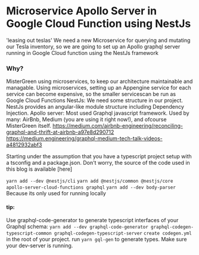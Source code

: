 # Microservice Apollo Server in Google Cloud Function using NestJs
'leasing out teslas'
We need a new Microservice for querying and mutating our Tesla inventory, 
so we are going to set up an Apollo graphql server running in 
Google Cloud function using the NestJs framework
### Why? 
MisterGreen using microservices, to keep our architecture maintainable and managable. 
Using microservices, setting up an Appengine service for each service can become expensive, 
so the smaller servicescan be run as Google Cloud Functions
NestJs: We need some structure in our project. 
NestJs provides an angular-like module structure including Dependency Injection.
Apollo server: Most used Graphql javascript framework. Used by many: AirBnb, Medium (you are using it right now!), and ofcourse MisterGreen itself.
https://medium.com/airbnb-engineering/reconciling-graphql-and-thrift-at-airbnb-a97e8d290712
https://medium.engineering/graphql-medium-tech-talk-videos-a4812932abf3


Starting under the assumption that you have a typescript project setup with a tsconfig and a package.json. 
Don't worry, the source of the code used in this blog is available [here] 

`yarn add --dev @nestjs/cli`
`yarn add @nestjs/common @nestjs/core apollo-server-cloud-functions graphql`
`yarn add --dev body-parser` Because its only used for running locally

#### tip:
Use graphql-code-generator to generate typescript interfaces of your Graphql schema:
`yarn add --dev graphql-code-generator graphql-codegen-typescript-common graphql-codegen-typescript-server`
`create codegen.yml` in the root of your project. 
run `yarn gql-gen` to generate types. Make sure your dev-server is running.